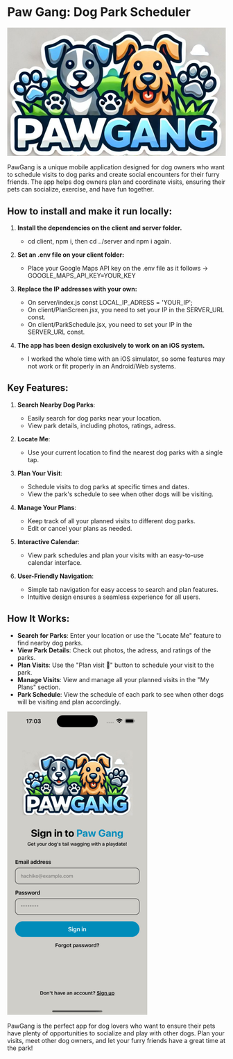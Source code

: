 # Paw Gang: Dog Park Scheduler
![Paw Gang logo](./assets/logo.jpg)

PawGang is a unique mobile application designed for dog owners who want to schedule visits to dog parks and create social encounters for their furry friends. The app helps dog owners plan and coordinate visits, ensuring their pets can socialize, exercise, and have fun together.

## How to install and make it run locally:

1. **Install the dependencies on the client and server folder.**
   - cd client, npm i, then cd ../server and npm i again.

2. **Set an .env file on your client folder:**
   - Place your Google Maps API key on the .env file as it follows -> GOOGLE_MAPS_API_KEY=YOUR_KEY

3. **Replace the IP addresses with your own:**
   - On server/index.js const LOCAL_IP_ADRESS = 'YOUR_IP';
   - On client/PlanScreen.jsx, you need to set your IP in the SERVER_URL const.
   - On client/ParkSchedule.jsx, you need to set your IP in the SERVER_URL const.

4. **The app has been design exclusively to work on an iOS system.**
   - I worked the whole time with an iOS simulator, so some features may not work or fit properly in an Android/Web systems.

## Key Features:

1. **Search Nearby Dog Parks**:
   - Easily search for dog parks near your location.
   - View park details, including photos, ratings, adress.

2. **Locate Me**:
   - Use your current location to find the nearest dog parks with a single tap.

3. **Plan Your Visit**:
   - Schedule visits to dog parks at specific times and dates.
   - View the park's schedule to see when other dogs will be visiting.

4. **Manage Your Plans**:
   - Keep track of all your planned visits to different dog parks.
   - Edit or cancel your plans as needed.

5. **Interactive Calendar**:
   - View park schedules and plan your visits with an easy-to-use calendar interface.

6. **User-Friendly Navigation**:
   - Simple tab navigation for easy access to search and plan features.
   - Intuitive design ensures a seamless experience for all users.

## How It Works:

- **Search for Parks**: Enter your location or use the "Locate Me" feature to find nearby dog parks.
- **View Park Details**: Check out photos, the adress, and ratings of the parks.
- **Plan Visits**: Use the "Plan visit 🐾" button to schedule your visit to the park.
- **Manage Visits**: View and manage all your planned visits in the "My Plans" section.
- **Park Schedule**: View the schedule of each park to see when other dogs will be visiting and plan accordingly.

![Paw Gang APP](assets/app.gif)

PawGang is the perfect app for dog lovers who want to ensure their pets have plenty of opportunities to socialize and play with other dogs. Plan your visits, meet other dog owners, and let your furry friends have a great time at the park!